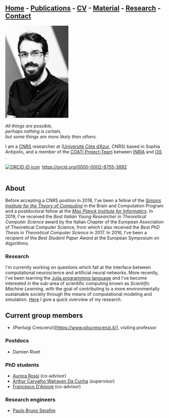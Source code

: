 ## [Home](/ema-webpage/) - [Publications](/ema-webpage/content/publications) - [CV](/ema-webpage/content/cv) - [Material](/ema-webpage/content/material) - [Research](/ema-webpage/content/research) - [Contact](/ema-webpage/content/contact)

<img src="images/emanuele-natale.jpg" width="200">

*All things are possible,*  
*perhaps nothing is certain,*  
*but some things are more likely than others.*  


I am a [CNRS] researcher at ([Université
Côte d’Azur][UCA], CNRS) based in Sophia Antipolis, and a member of the [COATI
Project-Team][COATI] between [INRIA] and [I3S][I3S] .

<div itemscope itemtype="https://schema.org/Person"><a itemprop="sameAs" content="https://orcid.org/0000-0002-8755-3892" href="https://orcid.org/0000-0002-8755-3892" target="orcid.widget" rel="me noopener noreferrer" style="vertical-align:top;"><img src="https://orcid.org/sites/default/files/images/orcid_16x16.png" style="width:1em;margin-right:.5em;" alt="ORCID iD icon">https://orcid.org/0000-0002-8755-3892</a></div>
<br>

## About

Before accepting a CNRS position in 2018, I've been a fellow of the [*Simons Institute for the Theory of Computing*](https://simons.berkeley.edu/) in the Brain and Computation Program and a postdoctoral fellow at the [*Max Planck Institute for Informatics*](https://www.mpi-inf.mpg.de/departments/algorithms-complexity).
In 2019, I've received the *Best Italian Young Researcher in Theoretical Computer Science* award by the Italian Chapter of the European Association of Theoretical Computer Science, from which I also received the *Best PhD Thesis in Theoretical Computer Science* in 2017. In 2016, I've been a recipient of the *Best Student Paper Award* at the European Symposium on Algorithms.

### Research

I'm currently working on questions which fall at the interface between computational neuroscience and artificial neural networks. 
More recently, I've been learning the [Julia programming language](https://julialang.org/) and I've become interested in the sub-area of scientific computing known as *Scientific Machine Learning*, with the goal of contributing to a more environmentally sustainable society through the means of computational modeling and simulation.
[Here](content/research.md) I  give a quick overview of my research. 

## Current group members

* (Pierluigi Crescenzi)[https://www.pilucrescenzi.it/], visiting professor

### Postdocs

* Damien Rivet

### PhD students

* [Aurora Rossi](https://aurorarossi.github.io/) (co-advisor) 
* [Arthur Carvalho Walraven Da Cunha](https://arthurwalraven.github.io/) (supervisor) 
* [Francesco D'Amore](https://sites.google.com/view/francesco-damore/home) (co-advisor) 

### Research engineers

* [Paulo Bruno Serafim](https://paulobruno.github.io/)


[UCA]: http://univ-cotedazur.fr 
[COATI]: https://team.inria.fr/coati/team-members 
[I3S]: http://www.i3s.unice.fr
[CNRS]: https://www.cnrs.fr/
[INRIA]: https://www.inria.fr/en/inria-centre-universite-cote-azur
